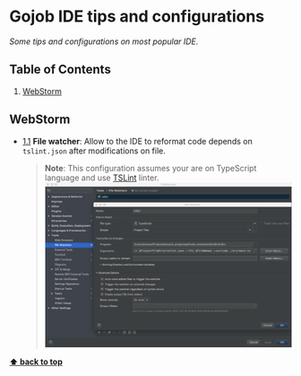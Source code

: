 # Gojob IDE tips and configurations

*Some tips and configurations on most popular IDE.*

## Table of Contents

  1. [WebStorm](#webstorm)

## WebStorm

  <a name="webstorm--file-watcher"></a><a name="1.1"></a>
  - [1.1](#webstorm--file-watcher) **File watcher**: Allow to the IDE to reformat code depends on `tslint.json` after modifications on file.
    > **Note**: This configuration assumes your are on TypeScript language and use [TSLint](https://palantir.github.io/tslint/) linter.
    ![Autolint](./assets/autolint.png)
  

**[⬆ back to top](#table-of-contents)**
